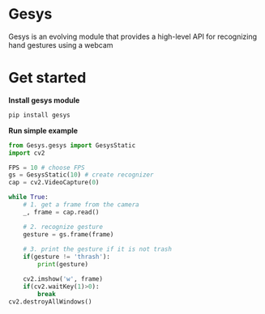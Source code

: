 # Gesys
Gesys is an evolving module that provides a high-level API for recognizing hand gestures using a webcam

# Get started
**Install gesys module**
```python
pip install gesys
```
**Run simple example**
```Python
from Gesys.gesys import GesysStatic
import cv2

FPS = 10 # choose FPS
gs = GesysStatic(10) # create recognizer
cap = cv2.VideoCapture(0)

while True:
    # 1. get a frame from the camera
    _, frame = cap.read()

    # 2. recognize gesture
    gesture = gs.frame(frame) 
    
    # 3. print the gesture if it is not trash
    if(gesture != 'thrash'):
        print(gesture)

    cv2.imshow('w', frame)
    if(cv2.waitKey(1)>0):
        break
cv2.destroyAllWindows()

```
